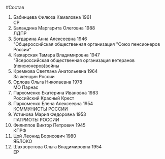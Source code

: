 #Состав
1. Бабинцева Филюза Камаловна 1961   
    СР
2. Баландина Маргарита Олеговна 1988   
    ЛДПР
3. Богдарина Анна Алексеевна 1946   
    "Общероссийская общественная организация "Союз пенсионеров России"
4. Кажарская Тамара Владимировна 1947   
    "Всероссийская общественная организация ветеранов (пенсионеров)войны
5. Кремкова Светлана Анатольевна 1964   
    За женщин России
6. Орлова Ольга Николаевна 1978   
    МО Парнас
7. Пархоменко Екатерина Ивановна 1983   
    Российский Красный Крест
8. Пархоменко Елена Алексеевна 1954   
    КОММУНИСТЫ РОССИИ
9. Устинова Мария Федоровна 1953   
    ПАТРИОТЫ РОССИИ
10. Филиппов Виктор Петрович 1945   
    КПРФ
11. Цой Леонид Борисович 1980   
    ЯБЛОКО
12. Шахворстова Ольга Владимировна 1954   
    ЕР
